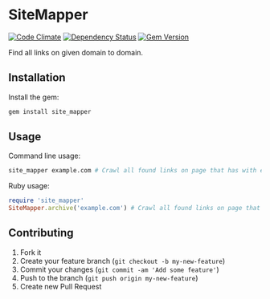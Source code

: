 # SiteMapper
[![Code Climate](https://codeclimate.com/github/buren/site_mapper.png)](https://codeclimate.com/github/buren/site_mapper) [![Dependency Status](https://gemnasium.com/buren/site_mapper.svg)](https://gemnasium.com/buren/site_mapper)
 [![Gem Version](https://badge.fury.io/rb/site_mapper.svg)](http://badge.fury.io/rb/site_mapper)

Find all links on given domain to domain.

## Installation
Install the gem:

```bash
gem install site_mapper
```

## Usage

Command line usage:

```bash
site_mapper example.com # Crawl all found links on page that has with example.com domain
```

Ruby usage:

```ruby
require 'site_mapper'
SiteMapper.archive('example.com') # Crawl all found links on page that has with example.com domain
```

## Contributing

1. Fork it
2. Create your feature branch (`git checkout -b my-new-feature`)
3. Commit your changes (`git commit -am 'Add some feature'`)
4. Push to the branch (`git push origin my-new-feature`)
5. Create new Pull Request
